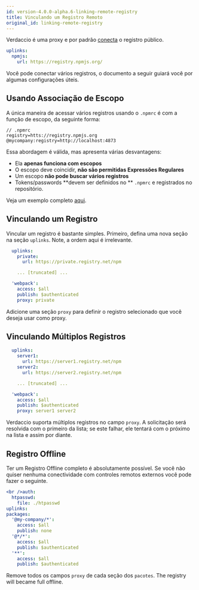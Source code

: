 ```yaml
---
id: version-4.0.0-alpha.6-linking-remote-registry
title: Vinculando um Registro Remoto
original_id: linking-remote-registry
---
```


Verdaccio é uma proxy e por padrão [conecta](uplinks.md) o registro público.

```yaml
uplinks:
  npmjs:
    url: https://registry.npmjs.org/
```

Você pode conectar vários registros, o documento a seguir guiará você por algumas configurações úteis.

## Usando Associação de Escopo

A única maneira de acessar vários registros usando o `.npmrc` é com a função de escopo, da seguinte forma:

    // .npmrc
    registry=htts://registry.npmjs.org
    @mycompany:registry=http://localhost:4873
    

Essa abordagem é válida, mas apresenta várias desvantagens:

* Ela **apenas funciona com escopos**
* O escopo deve coincidir, **não são permitidas Expressões Regulares**
* Um escopo **não pode buscar vários registros**
* Tokens/passwords **devem ser definidos no ** `.npmrc` e registrados no repositório.

Veja um exemplo completo [aqui](https://stackoverflow.com/questions/54543979/npmrc-multiple-registries-for-the-same-scope/54550940#54550940).

## Vinculando um Registro

Vincular um registro é bastante simples. Primeiro, defina uma nova seção na seção `uplinks`. Note, a ordem aqui é irrelevante.

```yaml
  uplinks:
    private:
      url: https://private.registry.net/npm

    ... [truncated] ...

  'webpack':
    access: $all
    publish: $authenticated
    proxy: private

```

Adicione uma seção `proxy` para definir o registro selecionado que você deseja usar como proxy.

## Vinculando Múltiplos Registros

```yaml
  uplinks:
    server1:
      url: https://server1.registry.net/npm
    server2:
      url: https://server2.registry.net/npm

    ... [truncated] ...

  'webpack':
    access: $all
    publish: $authenticated
    proxy: server1 server2
```

Verdaccio suporta múltiplos registros no campo `proxy`. A solicitação será resolvida com o primeiro da lista; se este falhar, ele tentará com o próximo na lista e assim por diante.

## Registro Offline

Ter um Registro Offline completo é absolutamente possível. Se você não quiser nenhuma conectividade com controles remotos externos você pode fazer o seguinte.

```yaml
<br />auth:
  htpasswd:
    file: ./htpasswd
uplinks:
packages:
  '@my-company/*':
    access: $all
    publish: none
  '@*/*':
    access: $all
    publish: $authenticated
  '**':
    access: $all
    publish: $authenticated
```

Remove todos os campos `proxy` de cada seção dos `pacotes`. The registry will became full offline.